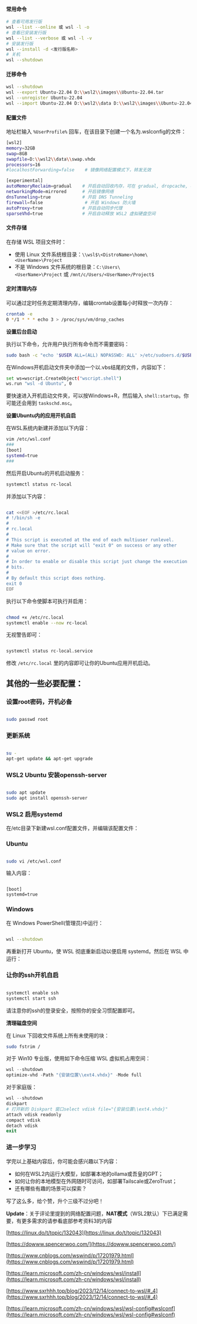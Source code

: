 #### 常用命令
```bash
# 查看可用发行版
wsl --list --online 或 wsl -l -o
# 查看已安装发行版
wsl --list --verbose 或 wsl -l -v
# 安装发行版
wsl --install -d <发行版名称>
# 关机
wsl --shutdown
```

#### 迁移命令
```bash
wsl --shutdown
wsl --export Ubuntu-22.04 D:\\wsl2\\images\\Ubuntu-22.04.tar
wsl --unregister Ubuntu-22.04
wsl --import Ubuntu-22.04 D:\\wsl2\\data D:\\wsl2\\images\\Ubuntu-22.04.tar
```

#### 配置文件
地址栏输入 `%UserProfile%` 回车，在该目录下创建一个名为.wslconfig的文件：  
```bash
[wsl2]
memory=32GB
swap=8GB
swapfile=D:\\wsl2\\data\\swap.vhdx
processors=16
#localhostForwarding=false    # 镜像网络配置模式下，转发无效

[experimental]
autoMemoryReclaim=gradual    # 开启自动回收内存，可在 gradual, dropcache, disabled 之间选择
networkingMode=mirrored      # 开启镜像网络
dnsTunneling=true            # 开启 DNS Tunneling
firewall=false                # 开启 Windows 防火墙
autoProxy=true               # 开启自动同步代理
sparseVhd=true               # 开启自动释放 WSL2 虚拟硬盘空间
```

#### 文件存储
在存储 WSL 项目文件时：
- 使用 Linux 文件系统根目录：`\\wsl$\<DistroName>\home\<UserName>\Project`
- 不是 Windows 文件系统的根目录：`C:\Users\<UserName>\Project` 或 `/mnt/c/Users/<UserName>/Project$`
#### 定时清理内存
可以通过定时任务定期清理内存，编辑crontab设置每小时释放一次内存：

```bash
crontab -e
0 */1 * * * echo 3 > /proc/sys/vm/drop_caches
```

**设置后台启动**

执行以下命令，允许用户执行所有命令而不需要密码：

```bash
sudo bash -c "echo '$USER ALL=(ALL) NOPASSWD: ALL' >/etc/sudoers.d/$USER"
```

在Windows开机启动文件夹中添加一个以.vbs结尾的文件，内容如下：

```bash
set ws=wscript.CreateObject("wscript.shell")
ws.run "wsl -d Ubuntu", 0
```

要快速进入开机启动文件夹，可以按Windows+R，然后输入 `shell:startup`。你可能还会用到 `taskschd.msc`。

**设置Ubuntu内的应用开机自启**

在WSL系统内新建并添加以下内容：

```bash
vim /etc/wsl.conf
###
[boot]
systemd=true
###
```

然后开启Ubuntu的开机启动服务：

```bash
systemctl status rc-local
```

并添加以下内容：

```bash

cat <<EOF >/etc/rc.local
# !/bin/sh -e
#
# rc.local
#
# This script is executed at the end of each multiuser runlevel.
# Make sure that the script will "exit 0" on success or any other
# value on error.
#
# In order to enable or disable this script just change the execution
# bits.
#
# By default this script does nothing.
exit 0
EOF
```

执行以下命令使脚本可执行并启用：

```bash

chmod +x /etc/rc.local
systemctl enable --now rc-local

```

无视警告即可：

```bash

systemctl status rc-local.service

```

修改 `/etc/rc.local` 里的内容即可让你的Ubuntu应用开机启动。

## 其他的一些必要配置：

### 设置root密码，开机必备

```bash

sudo passwd root

```

### 更新系统

```bash

su -
apt-get update && apt-get upgrade

```

### WSL2 Ubuntu 安装openssh-server

```bash

sudo apt update
sudo apt install openssh-server

```

### WSL2 启用systemd

在/etc目录下新建wsl.conf配置文件，并编辑该配置文件：

### Ubuntu

```bash

sudo vi /etc/wsl.conf

```

输入内容：

```

[boot]
systemd=true

```

### Windows

在 Windows PowerShell(管理员)中运行：

```bash

wsl --shutdown

```

再重新打开 Ubuntu，使 WSL 彻底重新启动以便启用 systemd。然后在 WSL 中运行：

### 让你的ssh开机自启

```bash

systemctl enable ssh
systemctl start ssh

```

请注意你的ssh的登录安全，按照你的安全习惯配置即可。

**清理磁盘空间**

在 Linux 下回收文件系统上所有未使用的块：

```bash
sudo fstrim /
```

对于 Win10 专业版，使用如下命令压缩 WSL 虚拟机占用空间：

```powershell
wsl --shutdown
optimize-vhd -Path "{安装位置\\ext4.vhdx}" -Mode full
```

对于家庭版：

```powershell
wsl --shutdown
diskpart
# 打开新的 Diskpart 窗口select vdisk file="{安装位置\\ext4.vhdx}"
attach vdisk readonly
compact vdisk
detach vdisk
exit
```

### 进一步学习

学完以上基础内容后，你可能会感兴趣以下内容：

- 如何在WSL2内运行大模型，如部署本地的ollama或吾皇的GPT；
- 如何让你的本地模型在外网随时可访问，如部署Tailscale或ZeroTrust；
- 还有哪些有趣的场景可以探索？

写了这么多，给个赞，升个三级不过分吧！

**Update**：关于评论里提到的网络配置问题，**NAT模式**（WSL2默认）下已满足需要，有更多需求的请参看底部参考资料3的内容

[https://linux.do/t/topic/132043](https://linux.do/t/topic/132043)

[https://dowww.spencerwoo.com/](https://dowww.spencerwoo.com/)

[https://www.cnblogs.com/wswind/p/17201979.html](https://www.cnblogs.com/wswind/p/17201979.html)

[https://learn.microsoft.com/zh-cn/windows/wsl/install](https://learn.microsoft.com/zh-cn/windows/wsl/install)

[https://www.sxrhhh.top/blog/2023/12/14/connect-to-wsl/#_4](https://www.sxrhhh.top/blog/2023/12/14/connect-to-wsl/#_4)

[https://learn.microsoft.com/zh-cn/windows/wsl/wsl-config#wslconf](https://learn.microsoft.com/zh-cn/windows/wsl/wsl-config#wslconf)